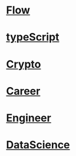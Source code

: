 # [Flow](flow.md)
# [typeScript](typescript.md)
# [Crypto](crypto.md)
# [Career](career.md)
# [Engineer](engineer.md)
# [DataScience](DataScience.md)
